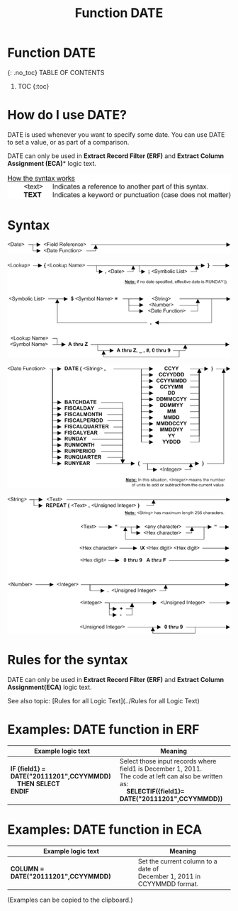 ﻿---
layout: default
title: "Function DATE"
parent: Functions
grand_parent: Workbench Logic Text Full Details
nav_order: 4
---
# Function DATE
{: .no_toc}
TABLE OF CONTENTS 
1. TOC
{:toc}  


# How do I use DATE? 

DATE is used whenever you want to specify some date. You can use DATE to set a value, or as part of a comparison.

DATE can only be used in **Extract Record Filter (ERF)** and **Extract Column Assignment (ECA)*** logic text.


![(Syntax Legend)](../../images/LTZZ_Syntax_legend.gif )

# Syntax 

![(Function DATE 1)](../../images/LTSF_Date_01.gif)

![(Function DATE 2)](../../images/LTSF_DATE_02.gif)

![(Function DATE 3)](../../images/LTSF_DATE_03.gif)

![(Function DATE 4)](../../images/LTSF_DATE_04.gif)

# Rules for the syntax 

DATE can only be used in **Extract Record Filter (ERF)** and **Extract Column Assignment(ECA)** logic text.

See also topic: [Rules for all Logic Text](../Rules for all Logic Text) 


# Examples: DATE function in ERF 

|Example logic text|Meaning|
|------------------|-------|
|**IF {field1} = DATE("20111201",CCYYMMDD)<br>&nbsp;&nbsp;&nbsp;&nbsp;THEN SELECT<br>ENDIF**|Select those input records where<br>field1 is December 1, 2011.<br>The code at left can also be written as:<br>&nbsp;&nbsp;&nbsp;&nbsp;**SELECTIF({field1}= DATE("20111201",CCYYMMDD))**|



# Examples: DATE function in ECA 

|Example logic text|Meaning|
|------------------|-------|
|**COLUMN = DATE("20111201",CCYYMMDD)**|Set the current column to a date of<br>December 1, 2011 in CCYYMMDD format.|

  

  
  (Examples can be copied to the clipboard.)
  

